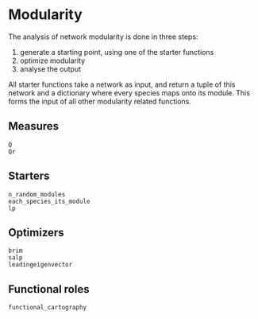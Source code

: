 # Modularity

The analysis of network modularity is done in three steps:

1. generate a starting point, using one of the starter functions
2. optimize modularity
3. analyse the output

All starter functions take a network as input, and return a tuple of this
network and a dictionary where every species maps onto its module. This forms
the input of all other modularity related functions.

## Measures

```@docs
Q
Qr
```

## Starters

```@docs
n_random_modules
each_species_its_module
lp
```

## Optimizers

```@docs
brim
salp
leadingeigenvector
```

## Functional roles

```@docs
functional_cartography
```
